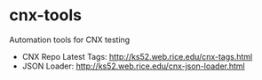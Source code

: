 # cnx-tools
Automation tools for CNX testing
- CNX Repo Latest Tags: http://ks52.web.rice.edu/cnx-tags.html
- JSON Loader: http://ks52.web.rice.edu/cnx-json-loader.html
